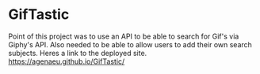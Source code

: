 # GifTastic
Point of this project was to use an API to be able to search for Gif's via Giphy's API.
Also needed to be able to allow users to add their own search subjects.
Heres a link to the deployed site. 
https://agenaeu.github.io/GifTastic/

